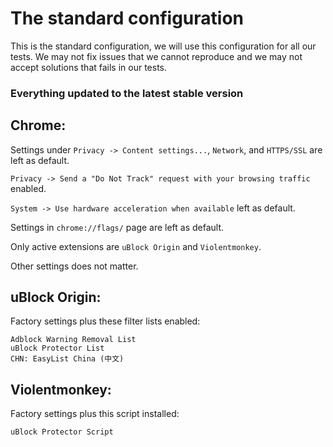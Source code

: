 # The standard configuration

This is the standard configuration, we will use this configuration for all our tests. 
We may not fix issues that we cannot reproduce and we may not accept solutions that fails in our tests. 

### Everything updated to the latest stable version

## Chrome: 

Settings under `Privacy -> Content settings...`, `Network`, and `HTTPS/SSL` are left as default. 

`Privacy -> Send a "Do Not Track" request with your browsing traffic` enabled. 

`System -> Use hardware acceleration when available` left as default. 

Settings in `chrome://flags/` page are left as default. 

Only active extensions are `uBlock Origin` and `Violentmonkey`. 

Other settings does not matter. 

## uBlock Origin: 

Factory settings plus these filter lists enabled: 

```
Adblock Warning Removal List
uBlock Protector List
CHN: EasyList China (中文)
```

## Violentmonkey: 

Factory settings plus this script installed: 

```
uBlock Protector Script
```
